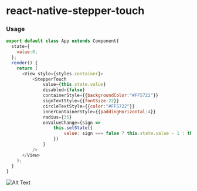 # react-native-stepper-touch

### Usage

```javascript
export default class App extends Component{
  state={
    value:0,
  };
  render() {
    return (
      <View style={styles.container}>
          <StepperTouch
              value={this.state.value}
              disabled={false}
              containerStyle={{backgroundColor:"#FF5722"}}
              signTextStyle={{fontSize:22}}
              circleTextStyle={{color:"#FF5722"}}
              innerContainerStyle={{paddingHorizontal:4}}
              radius={35}
              onValueChange={sign =>
                  this.setState({
                      value: sign === false ? this.state.value - 1 : this.state.value + 1,
                  })
              }
          />
      </View>
    );
  }
}
```
![Alt Text](https://github.com/nazrdogan/react-native-stepper-touch/blob/master/example/Feb-23-2019%2000-16-49.gif?raw=true)


      
 

